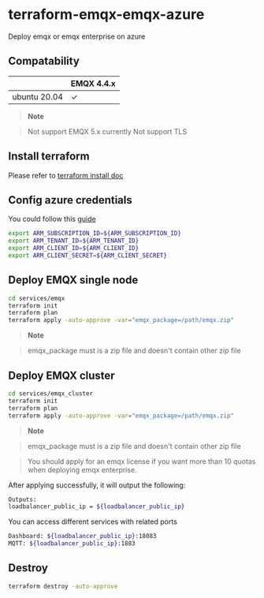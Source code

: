 
# terraform-emqx-emqx-azure
Deploy emqx or emqx enterprise on azure

## Compatability

|                          | EMQX 4.4.x      |
|--------------------------|-----------------|
| ubuntu 20.04             | ✓               |

> **Note**

> Not support EMQX 5.x currently
Not support TLS


## Install terraform
Please refer to [terraform install doc](https://learn.hashicorp.com/tutorials/terraform/install-cli)


## Config azure credentials
You could follow this [guide](https://registry.terraform.io/providers/hashicorp/azurerm/latest/docs/guides/service_principal_client_secret)
```bash
export ARM_SUBSCRIPTION_ID=${ARM_SUBSCRIPTION_ID}
export ARM_TENANT_ID=${ARM_TENANT_ID}
export ARM_CLIENT_ID=${ARM_CLIENT_ID}
export ARM_CLIENT_SECRET=${ARM_CLIENT_SECRET}
```

## Deploy EMQX single node
```bash
cd services/emqx
terraform init
terraform plan
terraform apply -auto-approve -var="emqx_package=/path/emqx.zip"
```

> **Note**

> emqx_package must is a zip file and doesn't contain other zip file


## Deploy EMQX cluster
```bash
cd services/emqx_cluster
terraform init
terraform plan
terraform apply -auto-approve -var="emqx_package=/path/emqx.zip"
```

> **Note**

> emqx_package must is a zip file and doesn't contain other zip file

> You should apply for an emqx license if you want more than 10 quotas when deploying emqx enterprise.


After applying successfully, it will output the following:

```bash
Outputs:
loadbalancer_public_ip = ${loadbalancer_public_ip}
```


You can access different services with related ports
```bash
Dashboard: ${loadbalancer_public_ip}:18083
MQTT: ${loadbalancer_public_ip}:1883
```

## Destroy
```bash
terraform destroy -auto-approve
```

